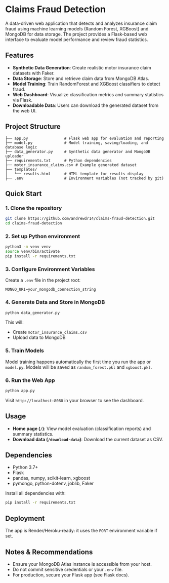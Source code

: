 # Claims Fraud Detection

A data-driven web application that detects and analyzes insurance claim fraud using machine learning models (Random Forest, XGBoost) and MongoDB for data storage. The project provides a Flask-based web interface to evaluate model performance and review fraud statistics.

## Features

- **Synthetic Data Generation**: Create realistic motor insurance claim datasets with Faker.
- **Data Storage**: Store and retrieve claim data from MongoDB Atlas.
- **Model Training**: Train RandomForest and XGBoost classifiers to detect fraud.
- **Web Dashboard**: Visualize classification metrics and summary statistics via Flask.
- **Downloadable Data**: Users can download the generated dataset from the web UI.

## Project Structure

```
├── app.py                # Flask web app for evaluation and reporting
├── model.py              # Model training, saving/loading, and database logic
├── data_generator.py     # Synthetic data generator and MongoDB uploader
├── requirements.txt      # Python dependencies
├── motor_insurance_claims.csv # Example generated dataset
├── templates/
│   └── results.html      # HTML template for results display
├── .env                  # Environment variables (not tracked by git)
```

## Quick Start

### 1. Clone the repository

```bash
git clone https://github.com/andrewdr14/claims-fraud-detection.git
cd claims-fraud-detection
```

### 2. Set up Python environment

```bash
python3 -m venv venv
source venv/bin/activate
pip install -r requirements.txt
```

### 3. Configure Environment Variables

Create a `.env` file in the project root:

```
MONGO_URI=your_mongodb_connection_string
```

### 4. Generate Data and Store in MongoDB

```bash
python data_generator.py
```

This will:
- Create `motor_insurance_claims.csv`
- Upload data to MongoDB

### 5. Train Models

Model training happens automatically the first time you run the app or `model.py`. Models will be saved as `random_forest.pkl` and `xgboost.pkl`.

### 6. Run the Web App

```bash
python app.py
```

Visit `http://localhost:8080` in your browser to see the dashboard.

## Usage

- **Home page (`/`)**: View model evaluation (classification reports) and summary statistics.
- **Download data (`/download-data`)**: Download the current dataset as CSV.

## Dependencies

- Python 3.7+
- Flask
- pandas, numpy, scikit-learn, xgboost
- pymongo, python-dotenv, joblib, Faker

Install all dependencies with:

```bash
pip install -r requirements.txt
```

## Deployment

The app is Render/Heroku-ready: it uses the `PORT` environment variable if set.

## Notes & Recommendations

- Ensure your MongoDB Atlas instance is accessible from your host.
- Do not commit sensitive credentials or your `.env` file.
- For production, secure your Flask app (see Flask docs).


